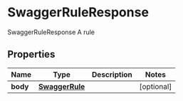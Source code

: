 

# SwaggerRuleResponse

SwaggerRuleResponse A rule

## Properties

Name | Type | Description | Notes
------------ | ------------- | ------------- | -------------
**body** | [**SwaggerRule**](SwaggerRule.md) |  |  [optional]



